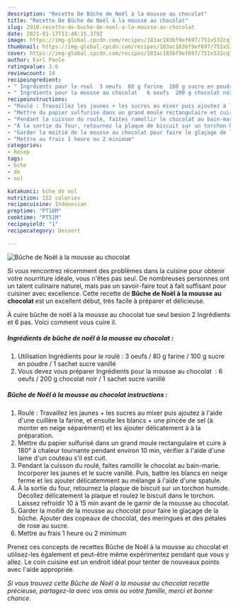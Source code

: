 ```yaml
---
description: "Recette De Bûche de Noël à la mousse au chocolat"
title: "Recette De Bûche de Noël à la mousse au chocolat"
slug: 2910-recette-de-buche-de-noel-a-la-mousse-au-chocolat
date: 2021-01-17T11:48:15.379Z
image: https://img-global.cpcdn.com/recipes/183ac183bf9ef697/751x532cq70/buche-de-noel-a-la-mousse-au-chocolat-photo-principale-de-la-recette.jpg
thumbnail: https://img-global.cpcdn.com/recipes/183ac183bf9ef697/751x532cq70/buche-de-noel-a-la-mousse-au-chocolat-photo-principale-de-la-recette.jpg
cover: https://img-global.cpcdn.com/recipes/183ac183bf9ef697/751x532cq70/buche-de-noel-a-la-mousse-au-chocolat-photo-principale-de-la-recette.jpg
author: Earl Poole
ratingvalue: 3.6
reviewcount: 14
recipeingredient:
- " Ingrdients pour le roul  3 oeufs  80 g farine  100 g sucre en poudre  1 sachet sucre vanill"
- " Ingrdients pour la mousse au chocolat   6 oeufs  200 g chocolat noir  1 sachet sucre vanill"
recipeinstructions:
- "Roulé : Travaillez les jaunes + les sucres au mixer puis ajoutez à l&#39;aide d&#39;une cuillère la farine, et ensuite les blancs + une pincée de sel (à monter en neige séparément) et les ajouter délicatement à à la préparation."
- "Mettre du papier sulfurisé dans un grand moule rectangulaire et cuire à 180° à chaleur tournante pendant environ 10 min, vérifier à l&#39;aide d&#39;une lame d&#39;un couteau s&#39;il est cuit."
- "Pendant la cuisson du roulé, faites ramollir le chocolat au bain-marie. Incorporer les jaunes et le sucre vanillé. Puis, battre les blancs en neige ferme et les ajouter délicatemment au mélange à l&#39;aide d&#39;une spatule."
- "À la sortie du four, retournez la plaque de biscuit sur un torchon humide. Décollez délicatement la plaque et roulez le biscuit dans le torchon. Laissez refroidir 10 à 15 min avant de le garnir de la mousse au chocolat."
- "Garder la moitié de la mousse au chocolat pour faire le glaçage de la bûche. Ajouter des copeaux de chocolat, des meringues et des pétales de rose au sucre."
- "Mettre au frais 1 heure ou 2 minimum"
categories:
- Resep
tags:
- bche
- de
- nol

katakunci: bche de nol 
nutrition: 222 calories
recipecuisine: Indonesian
preptime: "PT16M"
cooktime: "PT51M"
recipeyield: "1"
recipecategory: Dessert

---
```



![Bûche de Noël à la mousse au chocolat](https://img-global.cpcdn.com/recipes/183ac183bf9ef697/751x532cq70/buche-de-noel-a-la-mousse-au-chocolat-photo-principale-de-la-recette.jpg)

Si vous rencontrez récemment des problèmes dans la cuisine pour obtenir votre nourriture idéale, vous n'êtes pas seul. De nombreuses personnes ont un talent culinaire naturel, mais pas un savoir-faire tout à fait suffisant pour cuisiner avec excellence. Cette recette de <strong> Bûche de Noël à la mousse au chocolat </strong> est un excellent début, très facile à préparer et délicieuse.

<!--inarticleads1-->

À cuire bûche de noël à la mousse au chocolat tue seul besion 2 Ingrédients et 6 pas. Voici comment vous cuire il.

##### Ingrédients de bûche de noël à la mousse au chocolat :

1. Utilisation  Ingrédients pour le roulé : 3 oeufs / 80 g farine / 100 g sucre en poudre / 1 sachet sucre vanillé
1. Vous devez vous préparer  Ingrédients pour la mousse au chocolat  : 6 oeufs / 200 g chocolat noir / 1 sachet sucre vanillé




<!--inarticleads2-->

##### Bûche de Noël à la mousse au chocolat instructions :

1. Roulé : Travaillez les jaunes + les sucres au mixer puis ajoutez à l&#39;aide d&#39;une cuillère la farine, et ensuite les blancs + une pincée de sel (à monter en neige séparément) et les ajouter délicatement à à la préparation.
1. Mettre du papier sulfurisé dans un grand moule rectangulaire et cuire à 180° à chaleur tournante pendant environ 10 min, vérifier à l&#39;aide d&#39;une lame d&#39;un couteau s&#39;il est cuit.
1. Pendant la cuisson du roulé, faites ramollir le chocolat au bain-marie. Incorporer les jaunes et le sucre vanillé. Puis, battre les blancs en neige ferme et les ajouter délicatemment au mélange à l&#39;aide d&#39;une spatule.
1. À la sortie du four, retournez la plaque de biscuit sur un torchon humide. Décollez délicatement la plaque et roulez le biscuit dans le torchon. Laissez refroidir 10 à 15 min avant de le garnir de la mousse au chocolat.
1. Garder la moitié de la mousse au chocolat pour faire le glaçage de la bûche. Ajouter des copeaux de chocolat, des meringues et des pétales de rose au sucre.
1. Mettre au frais 1 heure ou 2 minimum




<!--inarticleads1-->

<p>
Prenez ces concepts de recettes Bûche de Noël à la mousse au chocolat et utilisez-les également et peut-être même expérimentez pendant que vous y allez. Le coin cuisine est un endroit idéal pour tenter de nouveaux points avec l'aide appropriée.
</p>

<p>
<i>Si vous trouvez cette Bûche de Noël à la mousse au chocolat recette précieuse, partagez-la avec vos amis ou votre famille, merci et bonne chance.</i>
</p>
